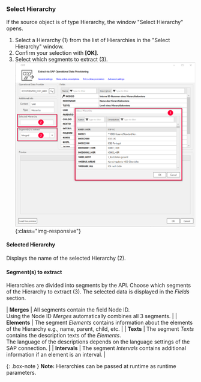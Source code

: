 
### Select Hierarchy

If the source object is of type Hierarchy, the window "Select Hierarchy" opens.

1. Select a Hierarchy (1) from the list of Hierarchies in the "Select Hierarchy" window. 
2. Confirm your selection with **[OK]**.
3. Select which segments to extract (3). 
![Select-Hierarchy](/img/content/odp/select-hierarchy.png){:class="img-responsive"}

#### Selected Hierarchy
Displays the name of the selected Hierarchy (2).

#### Segment(s) to extract
Hierarchies are divided into segments by the API.
Choose which segments of the Hierarchy to extract (3).
The selected data is displayed in the *Fields* section.

| **Merges**      | All segments contain the field Node ID. <br> Using the Node ID *Merges* automatically combines all 3 segments. | 
| **Elements**      | The segment *Elements* contains information about the elements of the Hierarchy e.g., name, parent, child, etc.     | 
| **Texts** | The segment *Texts* contains the description texts of the *Elements*. <br> The language of the descriptions depends on the language settings of the SAP connection.     | 
| **Intervals** | The segment *Intervals* contains additional information if an element is an interval.      | 


{: .box-note }
**Note:** Hierarchies can be passed at runtime as runtime parameters.